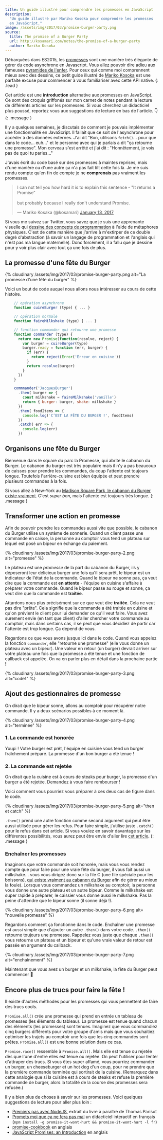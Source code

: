 ```yaml
---
title: Un guide illustré pour comprendre les promesses en JavaScript
description:
  "Un guide illustré par Mariko Kosoka pour comprendre les promesses
  en JavaScript."
image: /assets/img/2017/03/promise-burger-party.png
source:
  title: The promise of a Burger Party
  url: http://kosamari.com/notes/the-promise-of-a-burger-party
  author: Mariko Kosoka
---
```


Débarquées dans ES2015, les
[promesses](https://oncletom.io/node.js/chapter-02/index.html#primitive-promise)
sont une manière très élégante de gérer du code asynchrone en Javascript. Vous
allez pouvoir dire adieu aux fameuses [pyramides de
l'enfer](https://vimeo.com/49221062#t=154s). Pour ceux qui comme moi comprennent
mieux avec des dessins, ce petit guide illustré de [Mariko
Kosoka](http://kosamari.com/) est une parfaite excuse pour commencer à vous
familiariser avec cette API native.
{: .lead }

Cet article est une **introduction** alternative aux promesses en JavaScript. Ce
sont des croquis griffonés sur mon carnet de notes pendant la lecture de
différents articles sur les promesses. Si vous cherchez un didacticiel plus
poussé, reportez vous aux suggestions de lecture en bas de l'article. 👇
{: .message }

Il y a quelques semaines, je discutais de comment je pouvais implémenter une
fonctionnalité en JavaScript. Il fallait que ce soit de l'asynchrone pour
accéder à des données externes. J'ai dit "Bon, utilisons `fetch()`… pour que
dans le code… euh…" et le personne avec qui je parlais a dit "ça retourne une
promesse". Mon cerveau s'est arrêté et j'ai dit : "Honnêtement, je vois pas de
quoi tu parles…"

J'avais écrit du code basé sur des promesses à maintes reprises, mais d'une
manière ou d'une autre ça n'a pas fait tilt cette fois là. Je me suis rendu
compte qu'en fin de compte je ne **comprenais** pas vraiment les promesses.

<blockquote class="twitter-tweet" data-lang="en"> <p lang="en" dir="ltr">I can
not tell you how hard it is to explain this sentence - &quot;It returns a
Promise&quot;<br><br>but probably because I really don&#39;t understand
Promise.</p>&mdash; Mariko Kosaka (@kosamari) <a
href="https://twitter.com/kosamari/status/819972802220589056">January 13,
2017</a> </blockquote> <script async
src="https://platform.twitter.com/widgets.js" charset="utf-8"></script>

Si vous me suivez sur Twitter, vous savez que je suis une apprenante visuelle
qui [dessine des concepts de
programmation](https://twitter.com/kosamari/status/806941856777011200) à l'aide
de métaphores physiques. C'est de cette manière que j'arrive à m'extirper de ce
double degré d'abstraction (à savoir un langage de programmation et l'anglais
qui n'est pas ma langue maternelle). Donc forcément, il a fallu que je dessine
pour y voir plus clair avec tout ça une fois de plus.

## La promesse d'une fête du Burger

{% cloudinary /assets/img/2017/03/promise-burger-party.png alt="La promesse d'une fête du burger" %}

Voici un bout de code auquel nous allons nous intéresser au cours de cette
histoire.

```js
    // opération asynchrone
    function cuireBurger (type) { ... }

    // opération normale
    function faireMilkshake (type) { ... }

    // fonction commander qui retourne une promesse
    function commander (type) {
      return new Promise(function(resolve, reject) {
        var burger = cuireBurger(type)
        burger.ready = function (err, burger) {
          if (err) {
            return reject(Error('Erreur en cuisine'))
          }
          return resolve(burger)
        }
      })
    }

    commmander('JacquesBurger')
      .then( burger => {
        const milkshake = faireMilkshake('vanille')
        return { burger: burger, shake: milkshake }
      })
      .then( foodItems => {
        console.log('C’EST LA FÊTE DU BURGER !', foodItems)
      })
      .catch( err => {
        console.log(err)
      })
```

## Organisons une fête du Burger

Bienvenue dans le square du parc la Promesse, qui abrite le cabanon du Burger.
Le cabanon du burger est très populaire mais il n'y a pas beaucoup de caisses
pour prendre les commandes, du coup l'attente est toujours longue. Toutefois
l'arrière-cuisine est bien équipée et peut prendre plusieurs commandes à la
fois.

Si vous allez à New-York au [Madison Square Park, le cabanon du Burger existe
vraiment](http://www.foodsmackdown.com/2011/08/shake-shack-new-york-madison-square-park/).
C'est *super bon*, mais l'attente est toujours très longue.
{: .message }

## Transformer une action en promesse

Afin de pouvoir prendre les commandes aussi vite que possible, le cabanon du
Burger utilise un système de sonnerie. Quand un client passe une commande en
caisse, la personne au comptoir vous tend un plateau sur lequel est posé un
bipeur en échange du paiement.

{% cloudinary /assets/img/2017/03/promise-burger-party-2.png
alt="promesse" %}

Le plateau est une *promesse* de la part du cabanon du Burger, ils y déposeront
leur délicieux burger une fois qu'il sera prêt, le bipeur est un indicateur de
l'état de la commande. Quand le bipeur ne sonne pas, ça veut dire que la
commande est **en attente** - l'équipe en cuisine s'affaire à préparer votre
commande. Quand le bipeur passe au rouge et sonne, ça veut dire que la commande
est **traitée**.

Attardons nous plus précisément sur ce que veut dire **traitée**. Cela ne veut
pas dire "prête". Cela signifie que la commande a été traitée en cuisine et
qu'on prévient le client pour lui demander ce qu'il veut faire. Vous avez
surement envie (en tant que client) d'aller chercher votre commande au comptoir,
mais dans certains cas, il se peut que vous décidiez de partir car l'attente est
trop longue. Ça depend de vous.

Regardons ce que vous avons jusque ici dans le code. Quand vous appelez la
fonction `commander`, elle "retourne une promesse" (elle vous donne un plateau
avec un bipeur). Une valeur en retour (un burger) devrait arriver sur votre
plateau une fois que la promesse a été tenue et une fonction de callback est
appelée. On va en parler plus en détail dans la prochaine partie !

{% cloudinary /assets/img/2017/03/promise-burger-party-3.png alt="code1" %}

## Ajout des gestionnaires de promesse

On dirait que le bipeur sonne, allons au comptoir pour récupérer notre commande.
Il y a deux scénarios possibles à ce moment là.

{% cloudinary /assets/img/2017/03/promise-burger-party-4.png alt="terminée" %}

### 1. La commande est honorée

Youpi ! Votre burger est prêt, l'équipe en cuisine vous tend un burger
fraîchement préparé. La promesse d'un bon burger a été tenue !

### 2. La commande est rejetée

On dirait que la cuisine est à cours de steaks pour burger, la promesse d'un
burger a été rejetée. Demandez à vous faire rembourser !

Voici comment vous pourriez vous préparer à ces deux cas de figure dans le code.

{% cloudinary /assets/img/2017/03/promise-burger-party-5.png alt="then et catch" %}

`.then()` prend une autre fonction comme second argument qui peut être aussi
utilisée pour gérer les refus. Pour faire simple, j'utilise juste `.catch()`
pour le refus dans cet article. Si vous voulez en savoir davantage sur les
différentes possibilités, vous aurez peut être envie d'aller lire [cet
article](https://developers.google.com/web/fundamentals/getting-started/primers/promises#error_handling).
{: .message }

### Enchaîner les promesses

Imaginons que votre commande soit honorée, mais vous vous rendez compte que pour
faire pour une vraie fête du burger, il vous fait aussi un milkshake… vous vous
dirigez donc sur la file C (une file spéciale pour les boissons), [qui existe
vraiment au cabanon du
Burger](http://midtownlunch.com/2010/08/02/midtown-times-square-shake-shack-finally-add-a-c-line/)
afin de gérer au mieux la foule). Lorsque vous commandez un milkshake au
comptoir, la personne vous donne une autre plateau et un autre bipeur. Comme le
milkshake est super rapide à préparer, le caissier vous donne aussi le
milkshake. Pas la peine d'attendre que le bipeur sonne (il sonne déjà !).

{% cloudinary /assets/img/2017/03/promise-burger-party-6.png
alt= "nouvelle promesse" %}

Regardons comment ça fonctionne dans le code. Enchaîner une promesse est aussi
simple que d'ajouter un autre `.then()` dans votre code. `.then()` retourne
toujours une promesse. Rappelez vous juste que chaque `.then()` vous retourne un
plateau et un bipeur et qu'une vraie valeur de retour est passée en argument du
callback.

{% cloudinary /assets/img/2017/03/promise-burger-party-7.png
alt="enchaînement" %}

Maintenant que vous avez un burger et un milkshake, la fête du Burger peut
commencer 🎉

## Encore plus de trucs pour faire la fête !

Il existe d'autres méthodes pour les promesses qui vous permettent de faire des
trucs cools.

`Promise.all()` crée une promesse qui prend en entrée un tableau de promesses
(les éléments du tableau). La promesse est tenue quand chacun des éléments (les
promesses) sont tenues. Imaginez que vous commandiez cinq burgers différents
pour votre groupe d'amis mais que vous souhaitiez optimiser les trajets au
comptoir une fois que les cinq commandes sont prêtes. `Promise.all()` est une
bonne solution dans ce cas.

`Promise.race()` ressemble à `Promise.all()`. Mais elle est tenue ou rejetée dès
que l'une d'entre elles est tenue ou rejetée. On peut l'utiliser pour tenter
d'attraper des trucs. Si vous êtes super affamé, vous pourriez commander un
burger, un cheeseburger et un hot dog d'un coup, pour ne prendre que la première
commande terminée qui sortirait de la cuisine. (Remarquez dans cette analogie
que si la cuisine est à cours de steaks et refuse la première commande de
burger, alors la totalité de la course des promesses sera refusée.)

Il y a bien plus de choses à savoir sur les promesses. Voici quelques
suggestions de lecture pour aller plus loin :

* [Premiers pas avec NodeJS](https://oncletom.io/node.js/chapter-02/),
  extrait du livre à paraître de Thomas Parisot
* [Promets moi que ça ne fera pas mal](https://github.com/stevekane/promise-it-wont-hurt)
  un didacticiel interactif en français
  (`npm install -g promise-it-wont-hurt && promise-it-wont-hurt -l fr`)
* [promise-cookbook](https://github.com/mattdesl/promise-cookbook/blob/master/README.md)
  en anglais
* [JavaScript Promises: an Introduction](https://developers.google.com/web/fundamentals/getting-started/primers/promises)
  en anglais
